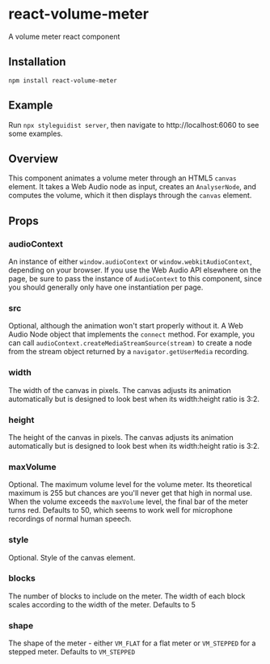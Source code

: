 # react-volume-meter
A volume meter react component

## Installation

```
npm install react-volume-meter
```

## Example

Run `npx styleguidist server`, then navigate to http://localhost:6060 to
see some examples.

## Overview

This component animates a volume meter through an HTML5 `canvas` element.
It takes a Web Audio node as input, creates an `AnalyserNode`, and
computes the volume, which it then displays through the `canvas` element.

## Props

### audioContext

An instance of either `window.audioContext` or `window.webkitAudioContext`,
depending on your browser.
If you use the Web Audio API elsewhere on the page, be sure to pass the
instance of `AudioContext` to this component, since you should
generally only have one instantiation per page.

### src

Optional, although the animation won't start properly without it.
A Web Audio Node object that implements the `connect` method.
For example, you can call `audioContext.createMediaStreamSource(stream)`
to create a node from the stream object returned by a `navigator.getUserMedia`
recording.

### width

The width of the canvas in pixels. The canvas adjusts its animation
automatically but is designed to look best when its width:height
ratio is 3:2.

### height

The height of the canvas in pixels. The canvas adjusts its animation
automatically but is designed to look best when its width:height
ratio is 3:2.

### maxVolume

Optional. The maximum volume level for the volume meter. Its theoretical
maximum is 255 but chances are you'll never get that high in normal use.
When the volume exceeds the `maxVolume` level, the final bar of the
meter turns red. Defaults to 50, which seems to work well for microphone
recordings of normal human speech.

### style

Optional. Style of the canvas element.

### blocks

The number of blocks to include on the meter. The width of each block
scales according to the width of the meter. Defaults to 5

### shape

The shape of the meter - either `VM_FLAT` for a flat meter
or `VM_STEPPED` for a stepped meter. Defaults to `VM_STEPPED`

